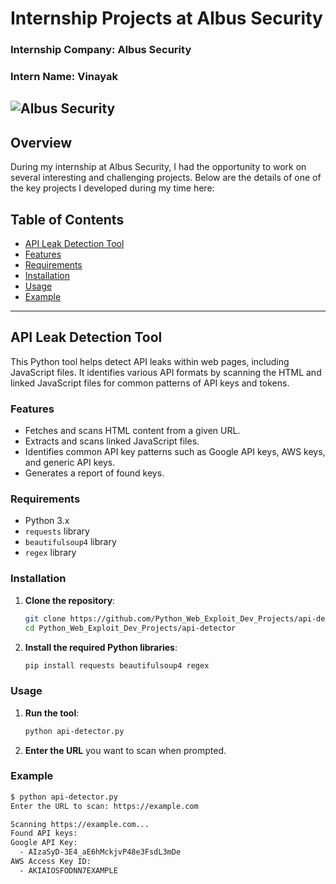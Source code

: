 # Internship Projects at Albus Security

### **Internship Company**: Albus Security
### **Intern Name**: Vinayak

## ![Albus Security](https://imgs.search.brave.com/cyLoZR0VnEWdiLhKZay58Fme90URRGkyHmxbTWK5Su0/rs:fit:500:0:0/g:ce/aHR0cHM6Ly90NC5m/dGNkbi5uZXQvanBn/LzA1LzUwLzUwLzUz/LzM2MF9GXzU1MDUw/NTMyOV9oSnRlVnlO/dUdDWXIwWFlNWUpm/Q0oweXg5dTFLS2ZG/eC5qcGc)

## Overview

During my internship at Albus Security, I had the opportunity to work on several interesting and challenging projects. Below are the details of one of the key projects I developed during my time here:

## Table of Contents
- [API Leak Detection Tool](#api-leak-detection-tool)
- [Features](#features)
- [Requirements](#requirements)
- [Installation](#installation)
- [Usage](#usage)
- [Example](#example)

---

## API Leak Detection Tool

This Python tool helps detect API leaks within web pages, including JavaScript files. It identifies various API formats by scanning the HTML and linked JavaScript files for common patterns of API keys and tokens.

### Features
- Fetches and scans HTML content from a given URL.
- Extracts and scans linked JavaScript files.
- Identifies common API key patterns such as Google API keys, AWS keys, and generic API keys.
- Generates a report of found keys.

### Requirements
- Python 3.x
- `requests` library
- `beautifulsoup4` library
- `regex` library

### Installation

1. **Clone the repository**:
    ```bash
    git clone https://github.com/Python_Web_Exploit_Dev_Projects/api-detector.git
    cd Python_Web_Exploit_Dev_Projects/api-detector
    ```

2. **Install the required Python libraries**:
    ```bash
    pip install requests beautifulsoup4 regex
    ```

### Usage

1. **Run the tool**:
    ```bash
    python api-detector.py
    ```

2. **Enter the URL** you want to scan when prompted.

### Example

```bash
$ python api-detector.py
Enter the URL to scan: https://example.com

Scanning https://example.com...
Found API keys:
Google API Key:
  - AIzaSyD-3E4_aE6hMckjvP48e3FsdL3mDe
AWS Access Key ID:
  - AKIAIOSFODNN7EXAMPLE
